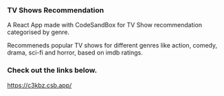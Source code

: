 ### TV Shows Recommendation
A React App made with CodeSandBox for TV Show recommendation categorised by genre. 

Recommeneds popular TV shows for different genres like action, comedy, drama, sci-fi and horror, based on imdb ratings.

### Check out the links below.
https://c3kbz.csb.app/ 

